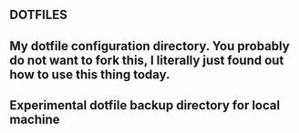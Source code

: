 DOTFILES
--
My dotfile configuration directory.
You probably do not want to fork this, I literally just found out how to 
use this thing today.
--
Experimental dotfile backup directory for local machine
--
